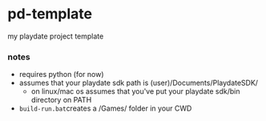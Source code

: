 # pd-template
my playdate project template

### notes
- requires python (for now)
- assumes that your playdate sdk path is (user)/Documents/PlaydateSDK/
  - on linux/mac os assumes that you've put your playdate sdk/bin directory on PATH
- `build-run.bat`creates a /Games/ folder in your CWD
